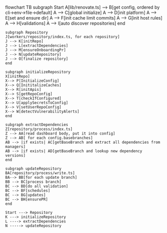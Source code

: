 flowchart TB
subgraph Start
A[lib/renovate.ts] --> B[get config, ordered by cli->env->file->default]
A --> C[global initialize]
A --> D[init platform]
A --> E[set and ensure dir]
A --> F[init cache limit commits]
A --> G[init host rules]
A --> H[validations]
A --> I[auto discover repositories]
end

    subgraph Repository
    J[workers/repository/index.ts, for each repository]
    J --> K[initRepo]
    J --> L[extractDependencies]
    J --> M[ensureOnboardingPr]
    J --> N[updateRepository]
    J --> O[finalize repository]
    end

    subgraph initializeRepository
    X[initRepo]
    X--> P[InitializeConfig]
    X--> Q[InititalizeCaches]
    X--> R[initApis]
    X--> S[getRepoConfig]
    X--> T[checkIfConfigured]
    X--> U[applySecretsToConfig]
    X--> V[setUserRepoConfig]
    X--> W[detectVulnerabilityAlerts]
    end

    subgraph extractDependencies
    Z[repository/process/index.ts]
    Z --> AA[read dashboard body, put it into config]
    Z --> AB[ for each config.basebranches]
    AB --> |if exists| AC[getBaseBranch and extract all dependencies from managers]
    AB --> |if exists| AD[getBaseBranch and lookup new dependency versions]
    end

    subgraph updateRepository
    BA[repository/process/write.ts]
    BA--> BB[for each update branch]
    BB --> BC[process branch]
    BC --> BD[do all validation]
    BC --> BF[schedules]
    BC --> BG[updates]
    BC --> BH[ensurePR]
    end

    Start ---> Repository
    K ---> initializeRepository
    L ----> extractDependencies
    N -----> updateRepository

